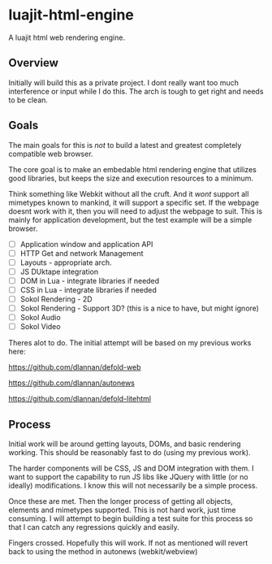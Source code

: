 # luajit-html-engine
A luajit html web rendering engine.

## Overview 
Initially will build this as a private project. 
I dont really want too much interference or input while I do this. The arch is tough to get right and needs to be clean.

## Goals

The main goals for this is _not_ to build a latest and greatest completely compatible web browser.

The core goal is to make an embedable html rendering engine that utilizes good libraries, but keeps the size and execution resources to a minimum. 

Think something like Webkit without all the  cruft. And it _wont_ support all mimetypes known to mankind, it will support a specific set. If the webpage doesnt work with it, then you will need to adjust the webpage to suit. This is mainly for application development, but the test example will be a simple browser.

- [ ]  Application window and application API
- [ ]  HTTP Get and network Management
- [ ]  Layouts - appropriate arch.
- [ ]  JS DUktape integration
- [ ]  DOM in Lua - integrate libraries if needed
- [ ]  CSS in Lua - integrate libraries if needed
- [ ]  Sokol Rendering - 2D
- [ ]  Sokol Rendering - Support 3D? (this is a nice to have, but might ignore)
- [ ]  Sokol Audio
- [ ]  Sokol Video

Theres alot to do. The initial attempt will be based on my previous works here:

https://github.com/dlannan/defold-web

https://github.com/dlannan/autonews

https://github.com/dlannan/defold-litehtml

## Process

Initial work will be around getting layouts, DOMs, and basic rendering working. This should be reasonably fast to do (using my previous work). 

The harder components will be CSS, JS and DOM integration with them. I want to support the capability to run JS libs like JQuery with little (or no ideally) modifications. I know this will not necessarily be a simple process.

Once these are met. Then the longer process of getting all objects, elements and mimetypes supported. This is not hard work, just time consuming. I will attempt to begin building a test suite for this process so that I can catch any regressions quickly and easily.

Fingers crossed. Hopefully this will work. If not as mentioned will revert back to using the method in autonews (webkit/webview)
